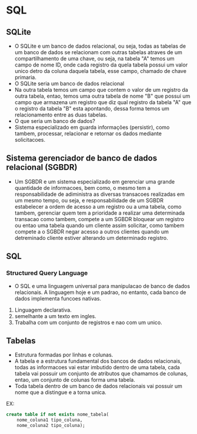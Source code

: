 # SQL

## SQLite

- O SQLite e um banco de dados relacional, ou seja, todas as tabelas de um banco de dados se relacionam com outras tabelas atraves de um compartilhamento de uma chave, ou seja, na tabela "A" temos um campo de nome ID, onde cada registro da quela tabela possui um valor unico detro da coluna daquela tabela, esse campo, chamado de chave primaria.
- O SQLite seria um banco de dados relacional
- Na outra tabela temos um campo que contem o valor de um registro da outra tabela, entao, temos uma outra tabela de nome "B" que possui um campo que armazena um registro que diz qual registro da tabela "A" que o registro da tabela "B" esta apontando, dessa forma temos um relacionamento entre as duas tabelas.
- O que seria um banco de dados?
- Sistema especializado em guarda informações (persistir), como tambem, processar, relacionar e retornar os dados mediante solicitacoes.

## Sistema gerenciador de banco de dados relacional (**SGBDR**)

- Um SGBDR e um sistema especializado em gerenciar uma grande quantidade de informacoes, bem como, o mesmo tem a responsabilidade de adiministra as diversas transacoes realizadas em um mesmo tempo, ou seja, e responsabilidade de um SGBDR estabelecer a ordem de acesso a um registro ou a uma tabela, como tambem, gerenciar quem tem a prioridade a realizar uma determinada transacao como tambem, compete a um SGBDR bloquear um registro ou entao uma tabela quando um cliente assim solicitar, como tambem compete a o SGBDR negar acesso a outros clientes quando um detreminado cliente estiver alterando um determinado registro.

## SQL

### Structured Query Language

- O SQL e uma linguagem universal para manipulacao de banco de dados relacionais. A linguagem hoje e um padrao,
  no entanto, cada banco de dados implementa funcoes nativas.

1. Linguagem declarativa.
2. semelhante a um texto em ingles.
3. Trabalha com um conjunto de registros e nao com um unico.

## Tabelas

- Estrutura formadas por linhas e colunas.
- A tabela e a estrutura fundamental dos bancos de dados relacionais,
  todas as informacoes vai estar imbutido dentro de uma tabela, cada tabela vai possuir um conjunto de atributos
  que chamamos de colunas, entao, um conjunto de colunas forma uma tabela.
- Toda tabela dentro de um banco de dados relacionais vai possuir um nome que a distingue e a torna unica.

EX:

```sql
create table if not exists nome_tabela(
    nome_coluna1 tipo_coluna,
    nome_coluna2 tipo_coluna);
```
